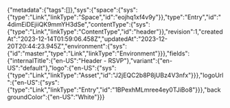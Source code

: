 {"metadata":{"tags":[]},"sys":{"space":{"sys":{"type":"Link","linkType":"Space","id":"eojhq1xf4v9y"}},"type":"Entry","id":"4dimEiDEjiiQK9mmYH3dSe","contentType":{"sys":{"type":"Link","linkType":"ContentType","id":"header"}},"revision":1,"createdAt":"2023-12-14T01:59:06.458Z","updatedAt":"2023-12-20T20:44:23.945Z","environment":{"sys":{"id":"master","type":"Link","linkType":"Environment"}}},"fields":{"internalTitle":{"en-US":"Header - RSVP"},"variant":{"en-US":"default"},"logo":{"en-US":{"sys":{"type":"Link","linkType":"Asset","id":"J2jEQC2b8P8jUBz4V3nfx"}}},"logoUrl":{"en-US":{"sys":{"type":"Link","linkType":"Entry","id":"1BPexhMLmree4ey0TJiBo8"}}},"backgroundColor":{"en-US":"White"}}}